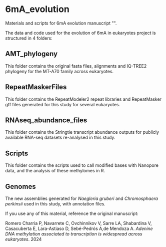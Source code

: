 # 6mA_evolution
 Materials and scripts for 6mA evolution manuscript "". 
 
 The data and code used for the evolution of 6mA in eukaryotes project is structured in 4 folders:

## AMT_phylogeny
 This folder contains the original fasta files, alignments and IQ-TREE2 phylogeny for the MT-A70 family across eukaryotes.
 
## RepeatMaskerFiles
 This folder contains the RepeatModeler2 repeat libraries and RepeatMasker gff files generated for this study for several eukaryotes. 
 
## RNAseq_abundance_files
 This folder contains the Stringtie transcript abundance outputs for publicly available RNA-seq datasets re-analysed in this study. 
 
## Scripts
 This folder contains the scripts used to call modified bases with Nanopore data, and the analysis of these methylomes in R.

## Genomes
 
The new assemblies generated for *Naegleria gruberi* and *Chromosphaera perkinsii* used in this study, with annotation files. 
 
If you use any of this material, reference the original manuscript: 

Romero Charria P, Navarrete C, Ovchinnikov V, Sarre LA, Shabardina V, Casacuberta E, Lara-Astiaso D, Sebé-Pedrós A,de Mendoza A. *Adenine DNA methylation associated to transcription is widespread across eukaryotes*. 2024

